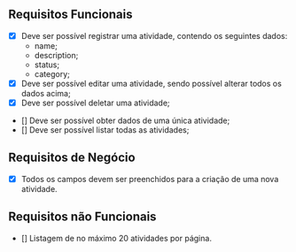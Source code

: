 ## Requisitos Funcionais
- [x] Deve ser possível registrar uma atividade, contendo os seguintes dados:
  - name;
  - description;
  - status;
  - category;
- [x] Deve ser possível editar uma atividade, sendo possível alterar todos os dados acima;
- [x] Deve ser possível deletar uma atividade;
- [] Deve ser possível obter dados de uma única atividade;
- [] Deve ser possível listar todas as atividades;

## Requisitos de Negócio
- [x] Todos os campos devem ser preenchidos para a criação de uma nova atividade.

## Requisitos não Funcionais
- [] Listagem de no máximo 20 atividades por página.